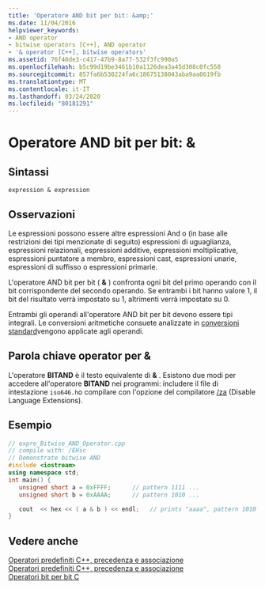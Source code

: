 ```yaml
---
title: 'Operatore AND bit per bit: &amp;'
ms.date: 11/04/2016
helpviewer_keywords:
- AND operator
- bitwise operators [C++], AND operator
- '& operator [C++], bitwise operators'
ms.assetid: 76f40de3-c417-47b9-8a77-532f3fc990a5
ms.openlocfilehash: b5c99d19be3461b10a1126dea3a45d308c0fc558
ms.sourcegitcommit: 857fa6b530224fa6c18675138043aba9aa0619fb
ms.translationtype: MT
ms.contentlocale: it-IT
ms.lasthandoff: 03/24/2020
ms.locfileid: "80181291"
---
```

# <a name="bitwise-and-operator-amp"></a>Operatore AND bit per bit: &amp;

## <a name="syntax"></a>Sintassi

```
expression & expression
```

## <a name="remarks"></a>Osservazioni

Le espressioni possono essere altre espressioni And o (in base alle restrizioni dei tipi menzionate di seguito) espressioni di uguaglianza, espressioni relazionali, espressioni additive, espressioni moltiplicative, espressioni puntatore a membro, espressioni cast, espressioni unarie, espressioni di suffisso o espressioni primarie.

L'operatore AND bit per bit ( **&** ) confronta ogni bit del primo operando con il bit corrispondente del secondo operando. Se entrambi i bit hanno valore 1, il bit del risultato verrà impostato su 1, altrimenti verrà impostato su 0.

Entrambi gli operandi all'operatore AND bit per bit devono essere tipi integrali. Le conversioni aritmetiche consuete analizzate in [conversioni standard](standard-conversions.md)vengono applicate agli operandi.

## <a name="operator-keyword-for-"></a>Parola chiave operator per &

L'operatore **BITAND** è il testo equivalente di **&** . Esistono due modi per accedere all'operatore **BITAND** nei programmi: includere il file di intestazione `iso646.h`o compilare con l'opzione del compilatore [/za](../build/reference/za-ze-disable-language-extensions.md) (Disable Language Extensions).

## <a name="example"></a>Esempio

```cpp
// expre_Bitwise_AND_Operator.cpp
// compile with: /EHsc
// Demonstrate bitwise AND
#include <iostream>
using namespace std;
int main() {
   unsigned short a = 0xFFFF;      // pattern 1111 ...
   unsigned short b = 0xAAAA;      // pattern 1010 ...

   cout  << hex << ( a & b ) << endl;   // prints "aaaa", pattern 1010 ...
}
```

## <a name="see-also"></a>Vedere anche

[Operatori predefiniti C++, precedenza e associazione](cpp-built-in-operators-precedence-and-associativity.md)<br/>
[Operatori predefiniti C++, precedenza e associazione](../cpp/cpp-built-in-operators-precedence-and-associativity.md)<br/>
[Operatori bit per bit C](../c-language/c-bitwise-operators.md)
